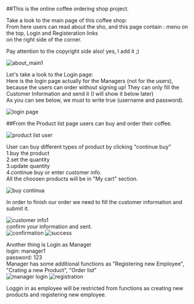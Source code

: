 ##This is the online coffee ordering shop project.

 Take a look to the main <About> page of this coffee shop:<br>
 From here users can read about the sho,
 and this page contain : menu on the top, Login and Registeration links<br>
 on the right side of the corner.<br>
 
 Pay attention to the copyright side also! yes, I add it ;)
 
 ![about_main1](https://user-images.githubusercontent.com/73636880/171741234-546ccd8d-17fa-418f-8911-f0919d532ebb.png)
 
 Let's take a look to the Login page:<br>
 Here is the login page actually for the Managers (not for the users), because the users can order without signing up!
 They can only fill the Customer Information and send it (I will show it below later)<br>
 As you can see below, we must to write true (username and password).
 
 ![login page](https://user-images.githubusercontent.com/73636880/171741777-0d92c027-2540-4e92-b40e-8ddf085a3b59.png)
 
 ##From the Product list page users can buy and order their coffee.
 
 ![product list user](https://user-images.githubusercontent.com/73636880/171743815-86739d98-ac16-4067-b72a-067be9600b2a.png)
 
User can buy different types of product by clicking "continue buy"<br>
 1.buy the product<br>
 2.set the quantity<br>
 3.update quantity<br>
 4.continue buy or enter customer info.<br>
 All the choosen products will be in "My cart" section.
 
 ![buy continua](https://user-images.githubusercontent.com/73636880/171744456-51d20468-a001-4c46-99bf-a5480fe0b7f2.png)

In order to finish our order we need to fill the customer information and submit it.
 
 ![customer info1](https://user-images.githubusercontent.com/73636880/171745835-e940a97c-4083-493a-acdd-8a6936c4517c.png)
 <br>
 confirm your information and sent.
 <br>
 ![confirmation](https://user-images.githubusercontent.com/73636880/171746484-42a93cea-af0d-41a9-8002-a527837561a5.png)
![success](https://user-images.githubusercontent.com/73636880/171746486-70be55bc-2483-40a5-96a2-62aa94dc7586.png)
 
 Another thing is Login as Manager<br>
 login: manager1<br>
 password: 123<br>
 Manager has some additional functions as "Registering new Employee", "Crating a new Product", "Order list"
 <br>
 ![manager login](https://user-images.githubusercontent.com/73636880/171747018-42941e6d-b0fe-41c3-8f11-a6344e6c5dce.png)
 ![registration](https://user-images.githubusercontent.com/73636880/171747646-e9b099aa-a1ea-4478-803b-a1594a52352e.png)
 
 Loggin in as employee will be restricted from functions as creating new products and registering new employee.
 

 
 

 
 
